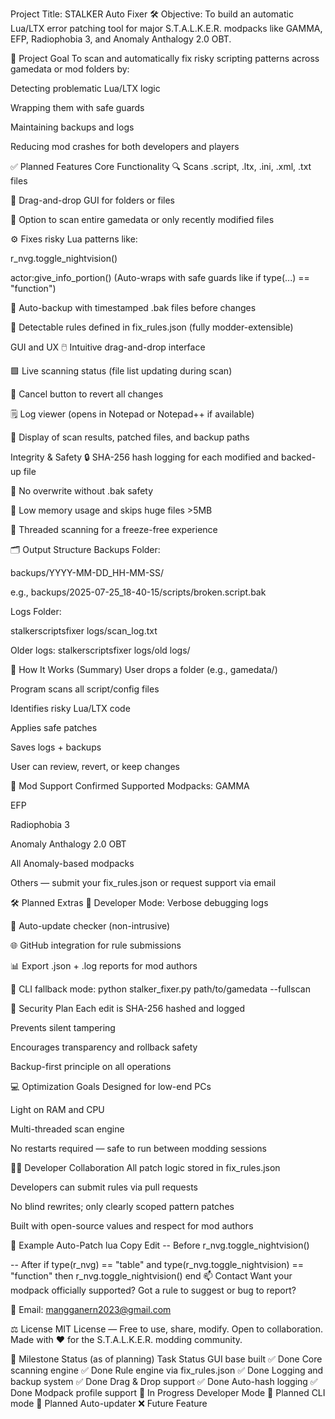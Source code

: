 Project Title: STALKER Auto Fixer 🛠️
Objective: To build an automatic Lua/LTX error patching tool for major S.T.A.L.K.E.R. modpacks like GAMMA, EFP, Radiophobia 3, and Anomaly Anthalogy 2.0 OBT.

🧠 Project Goal
To scan and automatically fix risky scripting patterns across gamedata or mod folders by:

Detecting problematic Lua/LTX logic

Wrapping them with safe guards

Maintaining backups and logs

Reducing mod crashes for both developers and players

✅ Planned Features
Core Functionality
🔍 Scans .script, .ltx, .ini, .xml, .txt files

📂 Drag-and-drop GUI for folders or files

📌 Option to scan entire gamedata or only recently modified files

⚙️ Fixes risky Lua patterns like:

r_nvg.toggle_nightvision()

actor:give_info_portion()
(Auto-wraps with safe guards like if type(...) == "function")

🧾 Auto-backup with timestamped .bak files before changes

🧠 Detectable rules defined in fix_rules.json (fully modder-extensible)

GUI and UX
🖱️ Intuitive drag-and-drop interface

🟩 Live scanning status (file list updating during scan)

🔧 Cancel button to revert all changes

🗒️ Log viewer (opens in Notepad or Notepad++ if available)

💬 Display of scan results, patched files, and backup paths

Integrity & Safety
🔒 SHA-256 hash logging for each modified and backed-up file

🧯 No overwrite without .bak safety

🧠 Low memory usage and skips huge files >5MB

🧵 Threaded scanning for a freeze-free experience

🗂️ Output Structure
Backups Folder:

backups/YYYY-MM-DD_HH-MM-SS/

e.g., backups/2025-07-25_18-40-15/scripts/broken.script.bak

Logs Folder:

stalkerscriptsfixer logs/scan_log.txt

Older logs: stalkerscriptsfixer logs/old logs/

🧪 How It Works (Summary)
User drops a folder (e.g., gamedata/)

Program scans all script/config files

Identifies risky Lua/LTX code

Applies safe patches

Saves logs + backups

User can review, revert, or keep changes

💬 Mod Support
Confirmed Supported Modpacks:
 GAMMA

 EFP

 Radiophobia 3

 Anomaly Anthalogy 2.0 OBT

 All Anomaly-based modpacks

 Others — submit your fix_rules.json or request support via email

🛠 Planned Extras
🧰 Developer Mode: Verbose debugging logs

🔄 Auto-update checker (non-intrusive)

🌐 GitHub integration for rule submissions

📊 Export .json + .log reports for mod authors

👤 CLI fallback mode: python stalker_fixer.py path/to/gamedata --fullscan

🔐 Security Plan
Each edit is SHA-256 hashed and logged

Prevents silent tampering

Encourages transparency and rollback safety

Backup-first principle on all operations

💻 Optimization Goals
Designed for low-end PCs

Light on RAM and CPU

Multi-threaded scan engine

No restarts required — safe to run between modding sessions

🧑‍🔧 Developer Collaboration
All patch logic stored in fix_rules.json

Developers can submit rules via pull requests

No blind rewrites; only clearly scoped pattern patches

Built with open-source values and respect for mod authors

🔎 Example Auto-Patch
lua
Copy
Edit
-- Before
r_nvg.toggle_nightvision()

-- After
if type(r_nvg) == "table" and type(r_nvg.toggle_nightvision) == "function" then
    r_nvg.toggle_nightvision()
end
📫 Contact
Want your modpack officially supported?
Got a rule to suggest or bug to report?

📧 Email: mangganern2023@gmail.com

⚖️ License
MIT License — Free to use, share, modify.
Open to collaboration. Made with ❤️ for the S.T.A.L.K.E.R. modding community.

🏁 Milestone Status (as of planning)
Task	Status
GUI base built	✅ Done
Core scanning engine	✅ Done
Rule engine via fix_rules.json	✅ Done
Logging and backup system	✅ Done
Drag & Drop support	✅ Done
Auto-hash logging	✅ Done
Modpack profile support	🔄 In Progress
Developer Mode	🔄 Planned
CLI mode	🔄 Planned
Auto-updater	❌ Future Feature



